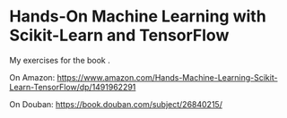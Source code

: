 # Hands-On Machine Learning with Scikit-Learn and TensorFlow

My exercises for the book <Hands-On Machine Learning with Scikit-Learn and TensorFlow>.

On Amazon: https://www.amazon.com/Hands-Machine-Learning-Scikit-Learn-TensorFlow/dp/1491962291

On Douban: https://book.douban.com/subject/26840215/
